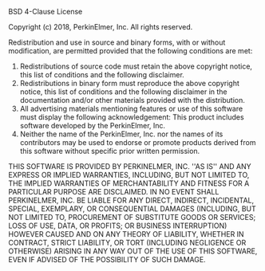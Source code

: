 BSD 4-Clause License

Copyright (c) 2018, PerkinElmer, Inc.
All rights reserved.

Redistribution and use in source and binary forms, with or without
modification, are permitted provided that the following conditions are met:
1. Redistributions of source code must retain the above copyright
   notice, this list of conditions and the following disclaimer.
2. Redistributions in binary form must reproduce the above copyright
   notice, this list of conditions and the following disclaimer in the
   documentation and/or other materials provided with the distribution.
3. All advertising materials mentioning features or use of this software
   must display the following acknowledgement:
   This product includes software developed by the PerkinElmer, Inc.
4. Neither the name of the PerkinElmer, Inc. nor the
   names of its contributors may be used to endorse or promote products
   derived from this software without specific prior written permission.

THIS SOFTWARE IS PROVIDED BY PERKINELMER, INC. ''AS IS'' AND ANY
EXPRESS OR IMPLIED WARRANTIES, INCLUDING, BUT NOT LIMITED TO, THE IMPLIED
WARRANTIES OF MERCHANTABILITY AND FITNESS FOR A PARTICULAR PURPOSE ARE
DISCLAIMED. IN NO EVENT SHALL PERKINELMER, INC. BE LIABLE FOR ANY
DIRECT, INDIRECT, INCIDENTAL, SPECIAL, EXEMPLARY, OR CONSEQUENTIAL DAMAGES
(INCLUDING, BUT NOT LIMITED TO, PROCUREMENT OF SUBSTITUTE GOODS OR SERVICES;
LOSS OF USE, DATA, OR PROFITS; OR BUSINESS INTERRUPTION) HOWEVER CAUSED AND
ON ANY THEORY OF LIABILITY, WHETHER IN CONTRACT, STRICT LIABILITY, OR TORT
(INCLUDING NEGLIGENCE OR OTHERWISE) ARISING IN ANY WAY OUT OF THE USE OF THIS
SOFTWARE, EVEN IF ADVISED OF THE POSSIBILITY OF SUCH DAMAGE.
